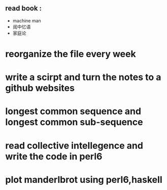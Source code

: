 read book : 
------------
* machine man
* 闺中忆语
* 家庭论

# reorganize the file every week

# write a scirpt and turn the notes to a github websites

# longest common sequence and longest common sub-sequence

# read collective intellegence and write the code in perl6

# plot manderlbrot using perl6,haskell
